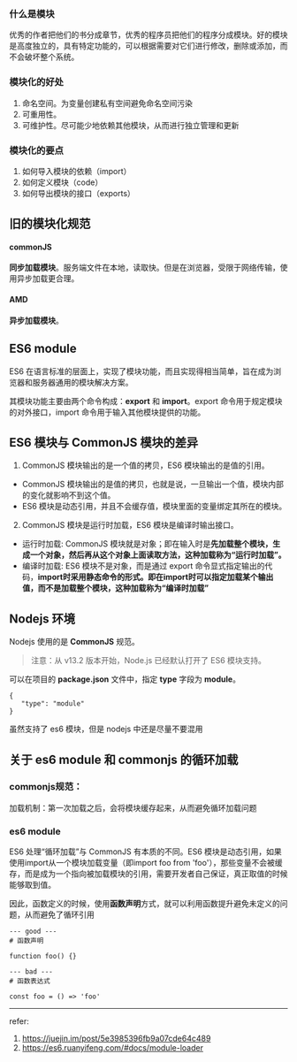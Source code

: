 

### 什么是模块

优秀的作者把他们的书分成章节，优秀的程序员把他们的程序分成模块。好的模块是高度独立的，具有特定功能的，可以根据需要对它们进行修改，删除或添加，而不会破坏整个系统。

### 模块化的好处

1. 命名空间。为变量创建私有空间避免命名空间污染
2. 可重用性。
3. 可维护性。尽可能少地依赖其他模块，从而进行独立管理和更新

### 模块化的要点

1. 如何导入模块的依赖（import）
2. 如何定义模块（code）
3. 如何导出模块的接口（exports）

## 旧的模块化规范

#### commonJS

**同步加载模块**。服务端文件在本地，读取快。但是在浏览器，受限于网络传输，使用异步加载更合理。

#### AMD

**异步加载模块**。

## ES6 module

ES6 在语言标准的层面上，实现了模块功能，而且实现得相当简单，旨在成为浏览器和服务器通用的模块解决方案。

其模块功能主要由两个命令构成：**export** 和 **import**。export 命令用于规定模块的对外接口，import 命令用于输入其他模块提供的功能。

## ES6 模块与 CommonJS 模块的差异

1. CommonJS 模块输出的是一个值的拷贝，ES6 模块输出的是值的引用。
  - CommonJS 模块输出的是值的拷贝，也就是说，一旦输出一个值，模块内部的变化就影响不到这个值。
  - ES6 模块是动态引用，并且不会缓存值，模块里面的变量绑定其所在的模块。

2. CommonJS 模块是运行时加载，ES6 模块是编译时输出接口。
  - 运行时加载: CommonJS 模块就是对象；即在输入时是**先加载整个模块，生成一个对象，然后再从这个对象上面读取方法，这种加载称为“运行时加载”。**
  - 编译时加载: ES6 模块不是对象，而是通过 export 命令显式指定输出的代码，**import时采用静态命令的形式。即在import时可以指定加载某个输出值，而不是加载整个模块，这种加载称为“编译时加载”**

## Nodejs 环境

Nodejs 使用的是 **CommonJS** 规范。

> 注意：从 v13.2 版本开始，Node.js 已经默认打开了 ES6 模块支持。


可以在项目的 **package.json** 文件中，指定 **type** 字段为 **module**。

```
{
   "type": "module"
}
```

虽然支持了 es6 模块，但是 nodejs 中还是尽量不要混用

## 关于 es6 module 和 commonjs 的循环加载

### commonjs规范：

加载机制：第一次加载之后，会将模块缓存起来，从而避免循环加载问题

### es6 module

ES6 处理“循环加载”与 CommonJS 有本质的不同。ES6 模块是动态引用，如果使用import从一个模块加载变量（即import foo from 'foo'），那些变量不会被缓存，而是成为一个指向被加载模块的引用，需要开发者自己保证，真正取值的时候能够取到值。

因此，函数定义的时候，使用**函数声明**方式，就可以利用函数提升避免未定义的问题，从而避免了循环引用

```
--- good ---
# 函数声明

function foo() {}

--- bad ---
# 函数表达式

const foo = () => 'foo'

```

---

refer: 
1. https://juejin.im/post/5e3985396fb9a07cde64c489
2. https://es6.ruanyifeng.com/#docs/module-loader